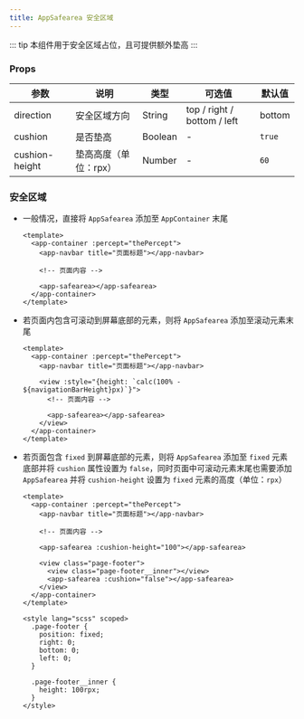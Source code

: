 ```yaml
---
title: AppSafearea 安全区域
---
```


::: tip
本组件用于安全区域占位，且可提供额外垫高
:::

### Props

|参数|说明|类型|可选值|默认值|
|---|---|---|---|---|
|direction|安全区域方向|String|top / right / bottom / left|bottom|
|cushion|是否垫高|Boolean|-|`true`|
|cushion-height|垫高高度（单位：rpx）|Number|-|`60`|

### 安全区域

- 一般情况，直接将 `AppSafearea` 添加至 `AppContainer` 末尾

	```vue {7}
	<template>
	  <app-container :percept="thePercept">
	    <app-navbar title="页面标题"></app-navbar>

	    <!-- 页面内容 -->

	    <app-safearea></app-safearea>
	  </app-container>
	</template>
	```

- 若页面内包含可滚动到屏幕底部的元素，则将 `AppSafearea` 添加至滚动元素末尾

	```vue {8}
	<template>
	  <app-container :percept="thePercept">
	    <app-navbar title="页面标题"></app-navbar>

	    <view :style="{height: `calc(100% - ${navigationBarHeight}px)`}">
	      <!-- 页面内容 -->

	      <app-safearea></app-safearea>
	    </view>
	  </app-container>
	</template>
	```

- 若页面包含 `fixed` 到屏幕底部的元素，则将 `AppSafearea` 添加至 `fixed` 元素底部并将 `cushion` 属性设置为 `false`，同时页面中可滚动元素末尾也需要添加 `AppSafearea` 并将 `cushion-height` 设置为 `fixed` 元素的高度（单位：`rpx`）

	```vue {7,11}
	<template>
	  <app-container :percept="thePercept">
	    <app-navbar title="页面标题"></app-navbar>

	    <!-- 页面内容 -->

	    <app-safearea :cushion-height="100"></app-safearea>

	    <view class="page-footer">
	      <view class="page-footer__inner"></view>
	      <app-safearea :cushion="false"></app-safearea>
	    </view>
	  </app-container>
	</template>

	<style lang="scss" scoped>
	  .page-footer {
	    position: fixed;
	    right: 0;
	    bottom: 0;
	    left: 0;
	  }

	  .page-footer__inner {
	    height: 100rpx;
	  }
	</style>
	```